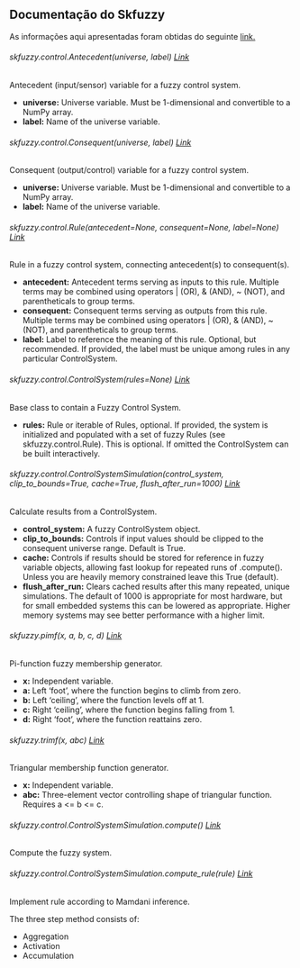 ## Documentação do Skfuzzy
As informações aqui apresentadas foram obtidas do seguinte [link.](https://pythonhosted.org/scikit-fuzzy/api/api.html)

###### skfuzzy.control.Antecedent(universe, label) [Link](https://pythonhosted.org/scikit-fuzzy/api/skfuzzy.control.html#antecedent)
Antecedent (input/sensor) variable for a fuzzy control system.
* **universe:** Universe variable. Must be 1-dimensional and convertible to a NumPy array.
* **label:** Name of the universe variable.

###### skfuzzy.control.Consequent(universe, label) [Link](https://pythonhosted.org/scikit-fuzzy/api/skfuzzy.control.html#consequent)
Consequent (output/control) variable for a fuzzy control system.
* **universe:** Universe variable. Must be 1-dimensional and convertible to a NumPy array.
* **label:** Name of the universe variable.

###### skfuzzy.control.Rule(antecedent=None, consequent=None, label=None) [Link](https://pythonhosted.org/scikit-fuzzy/api/skfuzzy.control.html#rule)
Rule in a fuzzy control system, connecting antecedent(s) to consequent(s).
* **antecedent:** Antecedent terms serving as inputs to this rule. Multiple terms may be combined using operators | (OR), & (AND), ~ (NOT), and parentheticals to group terms.
* **consequent:** Consequent terms serving as outputs from this rule. Multiple terms may be combined using operators | (OR), & (AND), ~ (NOT), and parentheticals to group terms.
* **label:** Label to reference the meaning of this rule. Optional, but recommended. If provided, the label must be unique among rules in any particular ControlSystem.

###### skfuzzy.control.ControlSystem(rules=None) [Link](https://pythonhosted.org/scikit-fuzzy/api/skfuzzy.control.html#controlsystem)
Base class to contain a Fuzzy Control System.
* **rules:** Rule or iterable of Rules, optional. If provided, the system is initialized and populated with a set of fuzzy Rules (see skfuzzy.control.Rule). This is optional. If omitted the ControlSystem can be built interactively.

###### skfuzzy.control.ControlSystemSimulation(control_system, clip_to_bounds=True, cache=True, flush_after_run=1000) [Link](https://pythonhosted.org/scikit-fuzzy/api/skfuzzy.control.html#controlsystemsimulation)
Calculate results from a ControlSystem.
* **control_system:** A fuzzy ControlSystem object.
* **clip_to_bounds:** Controls if input values should be clipped to the consequent universe range. Default is True.
* **cache:** Controls if results should be stored for reference in fuzzy variable objects, allowing fast lookup for repeated runs of .compute(). Unless you are heavily memory constrained leave this True (default). 
* **flush_after_run:** Clears cached results after this many repeated, unique simulations. The default of 1000 is appropriate for most hardware, but for small embedded systems this can be lowered as appropriate. Higher memory systems may see better performance with a higher limit.

###### skfuzzy.pimf(x, a, b, c, d) [Link](https://pythonhosted.org/scikit-fuzzy/api/skfuzzy.html#pimf)
Pi-function fuzzy membership generator.
* **x:** Independent variable.
* **a:** Left ‘foot’, where the function begins to climb from zero.
* **b:** Left ‘ceiling’, where the function levels off at 1.
* **c:** Right ‘ceiling’, where the function begins falling from 1.
* **d:** Right ‘foot’, where the function reattains zero.

###### skfuzzy.trimf(x, abc) [Link](https://pythonhosted.org/scikit-fuzzy/api/skfuzzy.html#trimf)
Triangular membership function generator.
* **x:** Independent variable.
* **abc:** Three-element vector controlling shape of triangular function. Requires a <= b <= c.


###### skfuzzy.control.ControlSystemSimulation.compute() [Link](https://pythonhosted.org/scikit-fuzzy/api/skfuzzy.control.html#controlsystemsimulation)
Compute the fuzzy system.

###### skfuzzy.control.ControlSystemSimulation.compute_rule(rule) [Link](https://pythonhosted.org/scikit-fuzzy/api/skfuzzy.control.html#controlsystemsimulation)

Implement rule according to Mamdani inference.

The three step method consists of:
* Aggregation
* Activation
* Accumulation